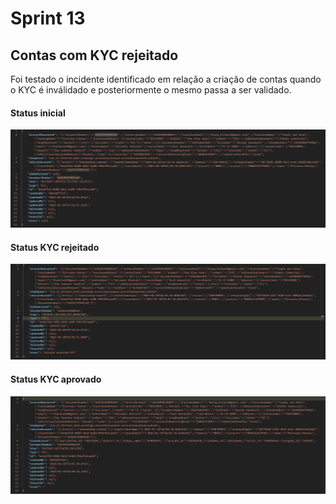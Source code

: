 # Sprint 13

## Contas com KYC rejeitado
Foi testado o incidente identificado em relação a criação de contas quando o KYC é inválidado e posteriormente o mesmo passa a ser validado.

#### Status inicial
![StatusConta](./arquivos/KYC/1_Status_Conta.png)

#### Status KYC rejeitado
![StatusRejeitado](./arquivos/KYC/3_Status_KYC_Rejeitado.png)

#### Status KYC aprovado
![StatusAprovado](./arquivos/KYC/5_Status_KYC_Aprovado.png)